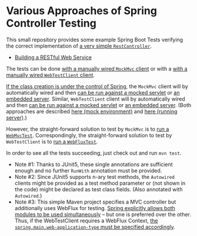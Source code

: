# Various Approaches of Spring Controller Testing

This small repository provides some example Spring Boot Tests verifying the correct implementation of [a very simple `RestController`](./src/main/java/de/informaticum/HelloWorldController.java).

- [Building a RESTful Web Service](https://spring.io/guides/gs/rest-service/)

The tests can be done [with a manually wired `MockMvc` client](./src/test/java/de/informaticum/HelloWorldControllerWithManualMockMvcTest.java) or with a [with a manually wired `WebTestClient` client](./src/test/java/de/informaticum/HelloWorldControllerWithManualWebTestClientTest.java).

[If the class creation is under the control of Spring](https://docs.spring.io/spring-boot/docs/current/reference/html/spring-boot-features.html#boot-features-testing-spring-boot-applications), the `MockMvc` client will by automatically wired and then [can be run against a mocked servlet](./src/test/java/de/informaticum/HelloWorldControllerAutoConfigureMockMvcWithMockedServerTest.java) or [an embedded server](./src/test/java/de/informaticum/HelloWorldControllerAutoConfigureMockMvcWithEmbeddedServerTest.java).
Similar, `WebTestClient` client will by automatically wired and then [can be run against a mocked servlet](./src/test/java/de/informaticum/HelloWorldControllerAutoConfigureWebTestClientWithMockedServerTest.java) or [an embedded server](./src/test/java/de/informaticum/HelloWorldControllerAutoConfigureWebTestClientWithEmbeddedServerTest.java). (Both approaches are described [here (mock environment)](https://docs.spring.io/spring-boot/docs/current/reference/html/spring-boot-features.html#boot-features-testing-spring-boot-applications-testing-with-mock-environment) and [here (running server)](https://docs.spring.io/spring-boot/docs/current/reference/html/spring-boot-features.html#boot-features-testing-spring-boot-applications-testing-with-running-server).)

However, the straight-forward solution to test by `MockMvc` is to [run a `WebMvcTest`](./src/test/java/de/informaticum/HelloWorldControllerWebMvcTest.java).
Correspondingly, the straight-forward solution to test by `WebTestClient` is to [run a `WebFluxTest`](./src/test/java/de/informaticum/HelloWorldControllerWebFluxTest.java).

In order to see all the tests succeeding, just check out and run `mvn test`.

- Note #1: Thanks to JUnit5, these single annotations are sufficient enough and no further `RunWith` annotation must be provided.
- Note #2: Since JUnit5 supports n-ary test methods, the `Autowired` clients might be provided as a test method parameter or (not shown in the code) might be declared as test class fields. (Also annotated with `Autowired`.)
- Note #3: This simple Maven project specifies a MVC controller but additionally uses WebFlux for testing.
[Spring explicitly allows both modules to be used simultaneously](https://docs.spring.io/spring-boot/docs/current/reference/html/spring-boot-features.html#boot-features-webflux ) – but one is preferred over the other.
Thus, if the WebTestClient requires a WebFlux Context, [the `spring.main.web-application-type` must be specified accordingly](https://docs.spring.io/spring-boot/docs/current/reference/html/spring-boot-features.html#boot-features-testing-spring-boot-applications-detecting-web-app-type).
